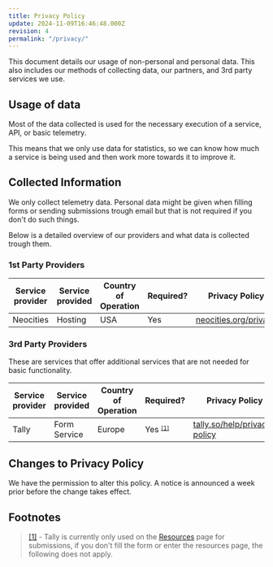 ```yaml
---
title: Privacy Policy
update: 2024-11-09T16:46:48.000Z
revision: 4
permalink: "/privacy/"
---
```


This document details our usage of non-personal and personal data. This also includes our methods of collecting data, our partners, and 3rd party services we use.

## Usage of data

Most of the data collected is used for the necessary execution of a service, API, or basic telemetry.

This means that we only use data for statistics, so we can know how much a service is being used and then work more towards it to improve it.

## Collected Information

We only collect telemetry data. Personal data might be given when filling forms or sending submissions trough email but that is not required if you don't do such things.

Below is a detailed overview of our providers and what data is collected trough them.

### 1st Party Providers

<div class="table-responsive">

| Service provider | Service provided | Country of Operation | Required? | Privacy Policy                                         |
| ---------------- | ---------------- | -------------------- | --------- | ------------------------------------------------------ |
| Neocities        | Hosting          | USA                  | Yes       | [neocities.org/privacy](https://neocities.org/privacy) |

</div>

### 3rd Party Providers

These are services that offer additional services that are not needed for basic functionality.

<div class="table-responsive">

| Service provider | Service provided | Country of Operation | Required?                               | Privacy Policy                                                       |
| ---------------- | ---------------- | -------------------- | --------------------------------------- | -------------------------------------------------------------------- |
| Tally            | Form Service     | Europe               | Yes <small><sup>[[1]](#1)</sup></small> | [tally.so/help/privacy-policy](https://tally.so/help/privacy-policy) |

</div>

## Changes to Privacy Policy

We have the permission to alter this policy. A notice is announced a week prior before the change takes effect.

## Footnotes

> <a href="#1" id="1">[1]</a> - Tally is currently only used on the [Resources](/resources) page for submissions, if you don't fill the form or enter the resources page, the following does not apply.
